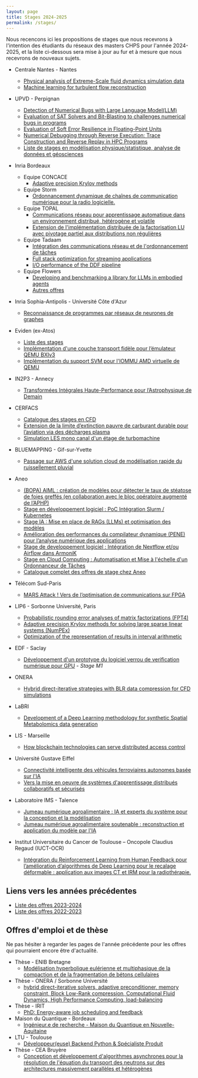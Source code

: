 ```yaml
---
layout: page
title: Stages 2024-2025
permalink: /stages/
---
```


Nous recencons ici les propositions de stages que
nous recevrons à l'intention des étudiants du réseaux des masters CHPS pour l'année 2024-2025, et la liste ci-dessous sera mise à jour au fur et à mesure que nous recevrons de nouveaux sujets.

 * Centrale Nantes - Nantes
   + [Physical analysis of Extreme-Scale fluid dynamics simulation data](https://perso.univ-perp.fr/david.defour/Doc/RCHPS_stage_nantes_2024.pdf)
   + [Machine learning for turbulent flow reconstruction](https://perso.univ-perp.fr/david.defour/Doc/RCHPS_stage_nantes_2024.pdf)

 * UPVD - Perpignan
   + [Detection of Numerical Bugs with Large Language Model(LLM)](https://perso.univ-perp.fr/david.defour/Doc/RCHPS_2024_Master_thesis_fpt4.pdf)
   + [Evaluation of SAT Solvers and Bit-Blasting to challenges numerical bugs in programs](https://perso.univ-perp.fr/david.defour/Doc/RCHPS_2024_Master_thesis_bit_blasting.pdf)
   + [Evaluation of Soft Error Resilience in Floating-Point Units](https://perso.univ-perp.fr/david.defour/Doc/RCHPS_2024_Master_thesis_soft_error.pdf)
   + [Numerical Debugging through Reverse Execution: Trace Construction and Reverse Replay in HPC Programs](https://perso.univ-perp.fr/david.defour/Doc/RCHPS_2024_Master_thesis_TENET.pdf)
   + [Liste de stages en modélisation physique/statistique, analyse de données et géosciences](https://cefrem.univ-perp.fr/index.php/offres-de-stage-et-emplois)

 * Inria Bordeaux
   + Equipe CONCACE
     - [Adaptive precision Krylov methods](https://cisd.enseirb-matmeca.fr/pfe/offres/2024/LIP6_InriaBordeaux_2025.pdf)
   + Equipe Storm
	 - [Ordonnancement dynamique de chaînes de communication numérique pour la radio logicielle.](https://cours-mf.gitlabpages.inria.fr/pfe/offres/2024/2025_oaumage_aff3ct_streampu)
   + Equipe TOPAL
     - [Communications réseau pour apprentissage automatique dans un environnement distribué, hétérogène et volatile](https://cisd.enseirb-matmeca.fr/pfe/offres/2024/sujet-stage-m2-hive-comm.pdf)
     - [Extension de l'implémentation distribuée de la factorisation LU avec pivotage partiel aux distributions non régulières](https://cours-mf.gitlabpages.inria.fr/pfe/offres/2024/topal_hpl)
   + Equipe Tadaam
     - [Intégration des communications réseau et de l'ordonnancement de tâches](https://dept-info.labri.fr/~denis/Enseignement/Sujet_PFE_2025_StarPU_NewMadeleine.html)
     - [Full stack optimization for streaming applications](https://cisd.enseirb-matmeca.fr/pfe/offres/2024/Tadaam_Mihail.pdf)
     - [I/O performance of the DDF pipeline](https://cisd.enseirb-matmeca.fr/pfe/offres/2024/Tadaam_Francielli.pdf)
   + Equipe Flowers
     - [Developing and benchmarking a library for LLMs in embodied agents](https://docs.google.com/document/d/13VSUtzmZh1gpsLqcZXOpFOnFC2QMrBI80XMJMFI9VKc/edit?usp=sharing)
	 - [Autres offres](https://flowers.inria.fr/jobs/)

 * Inria Sophia-Antipolis - Université Côte d'Azur
   + [Reconnaissance de programmes par réseaux de neurones de graphes](https://cisd.enseirb-matmeca.fr/pfe/offres/2024/Stage-DFG-NN-2024-2025-Touati-Formenti-Alias.pdf)
   
 * Eviden (ex-Atos)
   + [Liste des stages](https://perso.univ-perp.fr/david.defour/Doc/RCHPS_Eviden_2025.pdf)
   + [Implémentation d'une couche transport fidèle pour l’émulateur QEMU BXIv3](https://cisd.enseirb-matmeca.fr/pfe/offres/2024/BXILL_sujet_stage_transport_emulateur.pdf)
   + [Implémentation du support SVM pour l'IOMMU AMD virtuelle de QEMU](https://cisd.enseirb-matmeca.fr/pfe/offres/2024/BXILL_sujet_stage_iommu_amd.pdf)

 * IN2P3 - Annecy
   + [Transformées Intégrales Haute-Performance pour l’Astrophysique de Demain](https://perso.univ-perp.fr/david.defour/Doc/RCHPS_stage_astroinfo_2025.pdf)

 * CERFACS
   + [Catalogue des stages en CFD](https://cisd.enseirb-matmeca.fr/pfe/offres/2024/CERFACS_catalogue_2025.pdf)
   + [Extension de la limite d’extinction pauvre de carburant durable pour l’aviation via des décharges plasma](https://cisd.enseirb-matmeca.fr/pfe/offres/2024/CERFACS_relpa.pdf)
   + [Simulation LES mono canal d'un étage de turbomachine](https://cisd.enseirb-matmeca.fr/pfe/offres/2024/CERFACS_Choro.pdf)
  
 * BLUEMAPPING - Gif-sur-Yvette
   + [Passage sur AWS d'une solution cloud de modélisation rapide du ruissellement pluvial](https://perso.univ-perp.fr/david.defour/Doc/RCHPS_bluemapping_2024.pdf)


 * Aneo
   + [(BOPA) AIML : création de modèles pour détecter le taux de stéatose de foies greffés (en collaboration avec le bloc opératoire augmenté de l’APHP)](https://cours-mf.gitlabpages.inria.fr/pfe/offres/2024/aneo_bopa)
   + [Stage en développement logiciel : PoC Intégration Slurm / Kubernetes](https://cours-mf.gitlabpages.inria.fr/pfe/offres/2024/aneo_kubernetes)
   + [Stage IA : Mise en place de RAGs (LLMs) et optimisation des modèles](https://cours-mf.gitlabpages.inria.fr/pfe/offres/2024/aneo_ia)
   + [Amélioration des performances du compilateur dynamique (PENE) pour l’analyse numérique des applications](https://cours-mf.gitlabpages.inria.fr/pfe/offres/2024/aneo_pene)
   + [Stage de developpement logiciel : Intégration de Nextflow et/ou Airflow dans ArmoniK](https://cours-mf.gitlabpages.inria.fr/pfe/offres/2024/aneo_armonik)
   + [Stage en Cloud Computing : Automatisation et Mise à l'échelle d'un Ordonnanceur de Tâches](https://cours-mf.gitlabpages.inria.fr/pfe/offres/2024/aneo_cloud)
   + [Catalogue complet des offres de stage chez Aneo](https://cisd.enseirb-matmeca.fr/pfe/offres/2024/ANEO_book_stages_2024_2025.pdf)

 * Télécom Sud-Paris
   + [MARS Attack ! Vers de l’optimisation de communications sur FPGA](https://cisd.enseirb-matmeca.fr/pfe/offres/2024/MarsAttack.pdf)

 * LIP6 - Sorbonne Université, Paris
   + [Probabilistic rounding error analyses of matrix factorizations (FPT4)](https://www-pequan.lip6.fr/~jezequel/OFFERS/Internship_FPT4.pdf)
   + [Adaptive precision Krylov methods for solving large sparse linear systems (NumPEx)](https://www-pequan.lip6.fr/~jezequel/OFFERS/internship_LIP6_InriaBordeaux.pdf)
   + [Optimization of the representation of results in interval arithmetic](https://www-pequan.lip6.fr/~jezequel/OFFERS/internship_optim_interv_arith.pdf)

 * EDF - Saclay
   + [Développement d'un prototype du logiciel verrou de verification numérique pour GPU](https://cisd.enseirb-matmeca.fr/pfe/offres/2024/sujet-stage-verrou-GPU.pdf) - _Stage M1_

 * ONERA
   + [Hybrid direct-iterative strategies with BLR data compression for CFD simulations](https://cisd.enseirb-matmeca.fr/pfe/offres/2024/ONERA_DAAA-2025-35.pdf)

 * LaBRI
   + [Development of a Deep Learning methodology for synthetic Spatial Metabolomics data generation](https://cisd.enseirb-matmeca.fr/pfe/offres/2024/labri.pdf)

 * LIS - Marseille
   + [How blockchain technologies can serve distributed access control](https://cisd.enseirb-matmeca.fr/pfe/offres/2024/stage_lis.pdf)

 * Université Gustave Eiffel
   + [Connectivité intelligente des véhicules ferroviaires autonomes basée sur l'IA](https://cisd.enseirb-matmeca.fr/pfe/offres/2024/Eiffel-IA-GestionMobilite.pdf)
   + [Vers la mise en oeuvre de systèmes d'apprentissage distribués collaboratifs et sécurisés](https://cisd.enseirb-matmeca.fr/pfe/offres/2024/EiffelZKP.pdf)

 * Laboratoire IMS - Talence
   + [Jumeau numérique agroalimentaire : IA et experts du système pour la conception et la modélisation](https://cisd.enseirb-matmeca.fr/pfe/offres/2024/IMS_JN.pdf)
   + [Jumeau numérique agroalimentaire soutenable : reconstruction et application du modèle par l'IA](https://cisd.enseirb-matmeca.fr/pfe/offres/2024/IMS_JN2.pdf)

 * Institut Universitaire du Cancer de Toulouse – Oncopole Claudius Regaud (IUCT-OCR)
   + [Intégration du Reinforcement Learning from Human Feedback pour l’amélioration d’algorithmes de Deep Learning pour le recalage déformable : application aux images CT et IRM pour la radiothérapie.](https://cisd.enseirb-matmeca.fr/pfe/offres/2024/Stage_IA_Sante_IUCT_OCR_IRIT_M2.pdf)

## Liens vers les années précédentes

  * [Liste des offres 2023-2024](../stages2023)
  * [Liste des offres 2022-2023](../stages2022)

## Offres d'emploi et de thèse

Ne pas hésiter à regarder les pages de l'année précédente pour les offres qui pourraient encore être d'actualité.
 * Thèse - ENIB Bretagne
   + [Modélisation hyperbolique eulérienne et multiphasique de la compaction et de la fragmentation de bétons cellulaires](https://www.linkedin.com/jobs/view/4190458324/)
 * Thèse - ONERA / Sorbonne Université
   + [hybrid direct-iterative solvers, adaptive preconditioner, memory constraint, Block Low-Rank compression, Computational Fluid Dynamics, High Performance Computing, load-balancing](https://www-pequan.lip6.fr/~tmary/stages/PhD_ONERA_2025.pdf)
 * Thèse - IRIT
   + [PhD: Energy-aware job scheduling and feedback](https://www.irit.fr/SEPIA/open-positions/post/2024_phd_numpex_6_4/)
 * Maison du Quantique - Bordeaux
   + [Ingénieur.e de recherche - Maison du Quantique en Nouvelle-Aquitaine](https://calcul.math.cnrs.fr/job_736045e54007c65ea598866bb4338537.html)
 * LTU - Toulouse
   + [Développeur(euse) Backend Python & Spécialiste Produit](https://cisd.enseirb-matmeca.fr/pfe/offres/2024/LTU_IR.pdf)
 * Thèse - CEA Bruyère
   + [Conception et développement d'algorithmes asynchrones pour la résolution de l'équation du transport des neutrons sur des architectures massivement parallèles et hétérogènes](https://cisd.enseirb-matmeca.fr/pfe/offres/2024/these_cea.pdf)

